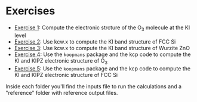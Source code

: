 # Exercises

 - [Exercise 1](1_ozone_kcw/README.md): Compute the electronic strcture of the O<sub>3</sub> molecule at the KI level
 - [Exercise 2](2_Si_kcw/README.md): Use kcw.x to compute the KI band structure of FCC Si 
 - [Exercise 3](3_Zno_kcw/README.md): Use kcw.x to compute the KI band structure of Wurzite ZnO
 - [Exercise 4](4_ozone_kcp/README.md): Use the `koopmans` package and the kcp code to compute the KI and KIPZ electronic structure of O<sub>3</sub>
 - [Exercise 5](5_Si_kcp/README.md): Use the `koopmans` package and the kcp code to compute the KI and KIPZ electronic structure of FCC Si

Inside each folder you'll find the inputs file to run the calculations and a "reference" folder with reference output files.
